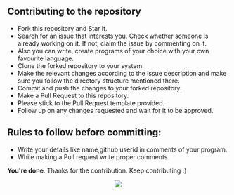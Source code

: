 ## Contributing to the repository

- Fork this repository and Star it.
- Search for an issue that interests you. Check whether someone is already working on it. If not, claim the issue by commenting on it.
- Also you can write, create programs of your choice with your own favourite language. 
- Clone the forked repository to your system.
- Make the relevant changes according to the issue description and make sure you follow the directory structure mentioned there.
- Commit and push the changes to your forked repository.
- Make a Pull Request to this repository. 
- Please stick to the Pull Request template provided.
- Follow up on any changes requested and wait for it to be approved.

## Rules to follow before committing:

- Write your details like name,github userid in comments of your program.
- While making a Pull request write proper comments.



**You're done**. Thanks for the contribution. Keep contributing :)

<center>

![](https://media.giphy.com/media/fwhKMTnyILOxPZEc7k/giphy.gif)

</center>
